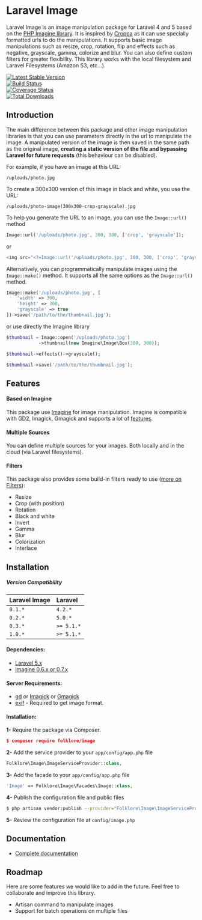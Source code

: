 # Laravel Image

Laravel Image is an image manipulation package for Laravel 4 and 5 based on the [PHP Imagine library](https://github.com/avalanche123/Imagine). It is inspired by [Croppa](https://github.com/BKWLD/croppa) as it can use specially formatted urls to do the manipulations. It supports basic image manipulations such as resize, crop, rotation, flip and effects such as negative, grayscale, gamma, colorize and blur. You can also define custom filters for greater flexibility. This library works with the local filesystem and Laravel Filesystems (Amazon S3, etc...).

[![Latest Stable Version](https://poser.pugx.org/folklore/image/v/stable.svg)](https://packagist.org/packages/folklore/image)  
[![Build Status](https://travis-ci.org/Folkloreatelier/laravel-image.png?branch=master)](https://travis-ci.org/Folkloreatelier/laravel-image)  
[![Coverage Status](https://coveralls.io/repos/Folkloreatelier/laravel-image/badge.svg?branch=v1&service=github)](https://coveralls.io/github/Folkloreatelier/laravel-image?branch=v1)  
[![Total Downloads](https://poser.pugx.org/folklore/image/downloads.svg)](https://packagist.org/packages/folklore/image)

## Introduction

The main difference between this package and other image manipulation libraries is that you can use parameters directly in the url to manipulate the image. A manipulated version of the image is then saved in the same path as the original image, **creating a static version of the file and bypassing Laravel for future requests** (this behaviour can be disabled).

For example, if you have an image at this URL:

```
/uploads/photo.jpg
```

To create a 300x300 version of this image in black and white, you use the URL:

```
/uploads/photo-image(300x300-crop-grayscale).jpg
```

To help you generate the URL to an image, you can use the `Image::url()` method

```php
Image::url('/uploads/photo.jpg', 300, 300, ['crop', 'grayscale']);
```

or

```php
<img src="<?=Image::url('/uploads/photo.jpg', 300, 300, ['crop', 'grayscale']))?>" />
```

Alternatively, you can programmatically manipulate images using the `Image::make()` method. It supports all the same options as the `Image::url()` method.

```php
Image::make('/uploads/photo.jpg', [
    'width' => 300,
    'height' => 300,
    'grayscale' => true
])->save('/path/to/the/thumbnail.jpg');
```

or use directly the Imagine library

```php
$thumbnail = Image::open('/uploads/photo.jpg')
            ->thumbnail(new Imagine\Image\Box(300, 300));

$thumbnail->effects()->grayscale();

$thumbnail->save('/path/to/the/thumbnail.jpg');
```

## Features

#### Based on Imagine
This package use [Imagine](https://github.com/avalanche123/Imagine) for image manipulation. Imagine is compatible with GD2, Imagick, Gmagick and supports a lot of [features](http://imagine.readthedocs.org/en/latest/).

#### Multiple Sources
You can define multiple sources for your images. Both locally and in the cloud (via Laravel filesystems).

#### Filters
This package also provides some build-in filters ready to use \([more on Filters](docs/filters.md)\):

* Resize
* Crop \(with position\)
* Rotation
* Black and white
* Invert
* Gamma
* Blur
* Colorization
* Interlace

## Installation

##### Version Compatibility

| Laravel Image | Laravel |
| :--- | :--- |
| `0.1.*` | `4.2.*` |
| `0.2.*` | `5.0.*` |
| `0.3.*` | `>= 5.1.*` |
| `1.0.*` | `>= 5.1.*` |

#### Dependencies:

* [Laravel 5.x](https://github.com/laravel/laravel)
* [Imagine 0.6.x or 0.7.x](https://github.com/avalanche123/Imagine)

#### Server Requirements:

* [gd](http://php.net/manual/en/book.image.php) or [Imagick](http://php.net/manual/fr/book.imagick.php) or [Gmagick](http://www.php.net/manual/fr/book.gmagick.php)
* [exif](http://php.net/manual/en/book.exif.php) - Required to get image format.

#### Installation:

**1-** Require the package via Composer.

```json
$ composer require folklore/image
```

**2-** Add the service provider to your `app/config/app.php` file

```php
Folklore\Image\ImageServiceProvider::class,
```

**3-** Add the facade to your `app/config/app.php` file

```php
'Image' => Folklore\Image\Facades\Image::class,
```

**4-** Publish the configuration file and public files

```bash
$ php artisan vendor:publish --provider="Folklore\Image\ImageServiceProvider"
```

**5-** Review the configuration file at `config/image.php`

## Documentation

* [Complete documentation](https://folkloreatelier.gitbooks.io/laravel-image/)

## Roadmap

Here are some features we would like to add in the future. Feel free to collaborate and improve this library.

* Artisan command to manipulate images
* Support for batch operations on multiple files
